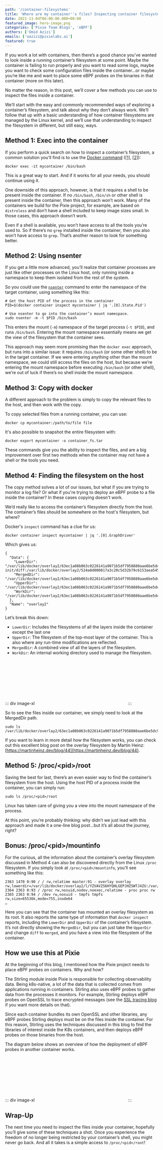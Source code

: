 ```yaml
---
path: '/container-filesystems'
title: 'Where are my container''s files? Inspecting container filesystems'
date: 2021-11-04T06:00:00.000+00:00
featured_image: hero-image.png
categories: ['Pixie Team Blogs', 'eBPF']
authors: ['Omid Azizi']
emails: ['oazizi@pixielabs.ai']
featured: true
---
```


If you work a lot with containers, then there’s a good chance you’ve wanted to look inside a running container’s filesystem at some point. Maybe the container is failing to run properly and you want to read some logs, maybe you want to check some configuration files inside the container...or maybe you’re like me and want to place some eBPF probes on the binaries in that container (more on this later).

No matter the reason, in this post, we’ll cover a few methods you can use to inspect the files inside a container.

We’ll start with the easy and commonly recommended ways of exploring a container’s filesystem, and talk about why they don’t always work. We’ll follow that up with a basic understanding of how container filesystems are managed by the Linux kernel, and we’ll use that understanding to inspect the filesystem in different, but still easy, ways.

## Method 1: Exec into the container

If you perform a quick search on how to inspect a container’s filesystem, a common solution you’ll find is to use the [Docker command](https://docs.docker.com/engine/reference/commandline/exec/) ([[1]](https://stackoverflow.com/questions/20813486/exploring-docker-containers-file-system), [[2]](https://www.baeldung.com/ops/docker-container-filesystem)):

```
docker exec -it mycontainer /bin/bash
```

This is a great way to start. And if it works for all your needs, you should continue using it.

One downside of this approach, however, is that it requires a shell to be present inside the container. If no `/bin/bash`, `/bin/sh` or other shell is present inside the container, then this approach won’t work. Many of the containers we build for the Pixie project, for example, are based on `distroless` and don’t have a shell included to keep image sizes small. In those cases, this approach doesn’t work.

Even if a shell is available, you won’t have access to all the tools you’re used to. So if there’s no `grep` installed inside the container, then you also won’t have access to `grep`. That’s another reason to look for something better.

## Method 2: Using nsenter

If you get a little more advanced, you’ll realize that container processes are just like other processes on the Linux host, only running inside a namespace to keep them isolated from the rest of the system.

So you could use the [`nsenter`](https://man7.org/linux/man-pages/man1/nsenter.1.html) command to enter the namespace of the target container, using something like this:

```
# Get the host PID of the process in the container
PID=$(docker container inspect mycontainer | jq '.[0].State.Pid')

# Use nsenter to go into the container’s mount namespace.
sudo nsenter -m -t $PID /bin/bash
```

This enters the mount (`-m`) namespace of the target process (`-t $PID`), and runs `/bin/bash`. Entering the mount namespace essentially means we get the view of the filesystem that the container sees.

This approach may seem more promising than the `docker exec` approach, but runs into a similar issue: it requires `/bin/bash` (or some other shell) to be in the target container. If we were entering anything other than the mount namespace, we could still access the files on the host, but because we’re entering the mount namespace before executing `/bin/bash` (or other shell), we’re out of luck if there’s no shell inside the mount namespace.

## Method 3: Copy with docker

A different approach to the problem is simply to copy the relevant files to the host, and then work with the copy.

To copy selected files from a running container, you can use:

```
docker cp mycontainer:/path/to/file file
```

It's also possible to snapshot the entire filesystem with:
```
docker export mycontainer -o container_fs.tar
```

These commands give you the ability to inspect the files, and are a big improvement over first two methods when the container may not have a shell or the tools you need.

## Method 4: Finding the filesystem on the host

The copy method solves a lot of our issues, but what if you are trying to monitor a log file? Or what if you're trying to deploy an eBPF probe to a file inside the container? In these cases copying doesn't work. 

We’d really like to access the container’s filesystem directly from the host. The container’s files should be somewhere on the host's filesystem, but where?

Docker's `inspect` command has a clue for us:
```
docker container inspect mycontainer | jq '.[0].GraphDriver'
```

Which gives us:

```
{
  "Data": {
    "LowerDir": "/var/lib/docker/overlay2/63ec1a08b063c0226141a9071b5df7958880aae6be5dc9870a279a13ff7134ab-init/diff:/var/lib/docker/overlay2/524a0d000817a3c20c5d32b79c6153aea545ced8eed7b78ca25e0d74c97efc0d/diff",
    "MergedDir": "/var/lib/docker/overlay2/63ec1a08b063c0226141a9071b5df7958880aae6be5dc9870a279a13ff7134ab/merged",
    "UpperDir": "/var/lib/docker/overlay2/63ec1a08b063c0226141a9071b5df7958880aae6be5dc9870a279a13ff7134ab/diff",
    "WorkDir": "/var/lib/docker/overlay2/63ec1a08b063c0226141a9071b5df7958880aae6be5dc9870a279a13ff7134ab/work"
  },
  "Name": "overlay2"
}
```

Let’s break this down:
 - `LowerDir`: Includes the filesystems of all the layers inside the container except the last one
 - `UpperDir`: The filesystem of the top-most layer of the container. This is also where any run-time modifications are reflected.
 - `MergedDir`: A combined view of all the layers of the filesystem.
 - `WorkDir`: An internal working directory used to manage the filesystem.

::: div image-xl
<svg title='Structure of container filesystems based on overlayfs.' src='overlayfs.png' />
:::

So to see the files inside our container, we simply need to look at the MergedDir path.

```
sudo ls /var/lib/docker/overlay2/63ec1a08b063c0226141a9071b5df7958880aae6be5dc9870a279a13ff7134ab/merged
```

If you want to learn in more detail how the filesystem works, you can check out this excellent blog post on the overlay filesystem by Martin Heinz: [https://martinheinz.dev/blog/44](https://martinheinz.dev/blog/44).

## Method 5: /proc/&lt;pid&gt;/root

Saving the best for last, there’s an even easier way to find the container’s filesystem from the host. Using the host PID of a process inside the container, you can simply run:

```
sudo ls /proc/<pid>/root
```

Linux has taken care of giving you a view into the mount namespace of the process.

At this point, you’re probably thinking: why didn’t we just lead with this approach and made it a one-line blog post...but it’s all about the journey, right?

## Bonus: /proc/&lt;pid&gt;/mountinfo
For the curious, all the information about the container’s overlay filesystem discussed in Method 4 can also be discovered directly from the Linux `/proc` filesystem. If you simply look at `/proc/<pid>/mountinfo`, you’ll see something like this:

```
2363 1470 0:90 / / rw,relatime master:91 - overlay overlay rw,lowerdir=/var/lib/docker/overlay2/l/YZVAVZS6HYQHLGEPJHZSWTJ4ZU:/var/lib/docker/overlay2/l/ZYW5O24UWWKAUH6UW7K2DGV3PB,upperdir=/var/lib/docker/overlay2/63ec1a08b063c0226141a9071b5df7958880aae6be5dc9870a279a13ff7134ab/diff,workdir=/var/lib/docker/overlay2/63ec1a08b063c0226141a9071b5df7958880aae6be5dc9870a279a13ff7134ab/work
2364 2363 0:93 / /proc rw,nosuid,nodev,noexec,relatime - proc proc rw
2365 2363 0:94 / /dev rw,nosuid - tmpfs tmpfs rw,size=65536k,mode=755,inode64
…
```

Here you can see that the container has mounted an overlay filesystem as its root. It also reports the same type of information that `docker inspect` reports, including the `LowerDir` and `UpperDir` of the container’s filesystem. It’s not directly showing the `MergedDir`, but you can just take the `UpperDir` and change `diff` to `merged`, and you have a view into the filesystem of the container.

## How we use this at Pixie
At the beginning of this blog, I mentioned how the Pixie project needs to place eBPF probes on containers. Why and how?

The Stirling module inside Pixie is responsible for collecting observability data. Being k8s-native, a lot of the data that is collected comes from applications running in containers. Stirling also uses eBPF probes to gather data from the processes it monitors. For example, Stirling deploys eBPF probes on OpenSSL to trace encrypted messages (see the [SSL tracing blog](https://blog.px.dev/ebpf-openssl-tracing/) if you want more details on that).

Since each container bundles its own OpenSSL and other libraries, any eBPF probes Stirling deploys must be on the files inside the container. For this reason, Stirling uses the techniques discussed in this blog to find the libraries of interest inside the K8s containers, and then deploys eBPF probes on those binaries from the host.

The diagram below shows an overview of how the deployment of eBPF probes in another container works.


::: div image-xl
<svg title='Stirling deploys eBPF probes on other containers by mounting the host filesystem, and then finding the target container filesystem on the host.' src='accessing-container-files.png' />
:::

## Wrap-Up

The next time you need to inspect the files inside your container, hopefully you’ll give some of these techniques a shot. Once you experience the freedom of no longer being restricted by your container’s shell, you might never go back. And all it takes is a simple access to `/proc/<pid>/root`! 

